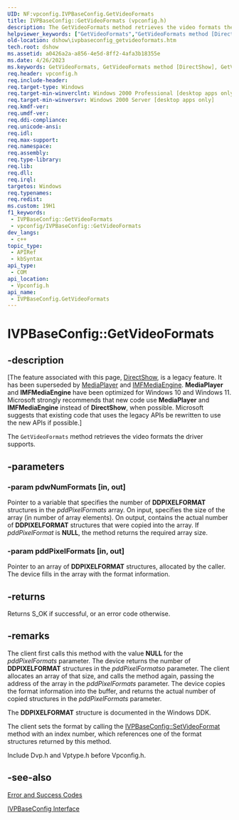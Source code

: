 ```yaml
---
UID: NF:vpconfig.IVPBaseConfig.GetVideoFormats
title: IVPBaseConfig::GetVideoFormats (vpconfig.h)
description: The GetVideoFormats method retrieves the video formats the driver supports.
helpviewer_keywords: ["GetVideoFormats","GetVideoFormats method [DirectShow]","GetVideoFormats method [DirectShow]","IVPBaseConfig interface","IVPBaseConfig interface [DirectShow]","GetVideoFormats method","IVPBaseConfig.GetVideoFormats","IVPBaseConfig::GetVideoFormats","IVPBaseConfigGetVideoFormats","dshow.ivpbaseconfig_getvideoformats","vpconfig/IVPBaseConfig::GetVideoFormats"]
old-location: dshow\ivpbaseconfig_getvideoformats.htm
tech.root: dshow
ms.assetid: a0426a2a-a856-4e5d-8ff2-4afa3b18355e
ms.date: 4/26/2023
ms.keywords: GetVideoFormats, GetVideoFormats method [DirectShow], GetVideoFormats method [DirectShow],IVPBaseConfig interface, IVPBaseConfig interface [DirectShow],GetVideoFormats method, IVPBaseConfig.GetVideoFormats, IVPBaseConfig::GetVideoFormats, IVPBaseConfigGetVideoFormats, dshow.ivpbaseconfig_getvideoformats, vpconfig/IVPBaseConfig::GetVideoFormats
req.header: vpconfig.h
req.include-header: 
req.target-type: Windows
req.target-min-winverclnt: Windows 2000 Professional [desktop apps only]
req.target-min-winversvr: Windows 2000 Server [desktop apps only]
req.kmdf-ver: 
req.umdf-ver: 
req.ddi-compliance: 
req.unicode-ansi: 
req.idl: 
req.max-support: 
req.namespace: 
req.assembly: 
req.type-library: 
req.lib: 
req.dll: 
req.irql: 
targetos: Windows
req.typenames: 
req.redist: 
ms.custom: 19H1
f1_keywords:
 - IVPBaseConfig::GetVideoFormats
 - vpconfig/IVPBaseConfig::GetVideoFormats
dev_langs:
 - c++
topic_type:
 - APIRef
 - kbSyntax
api_type:
 - COM
api_location:
 - Vpconfig.h
api_name:
 - IVPBaseConfig.GetVideoFormats
---
```


# IVPBaseConfig::GetVideoFormats


## -description

\[The feature associated with this page, [DirectShow](/windows/win32/directshow/directshow), is a legacy feature. It has been superseded by [MediaPlayer](/uwp/api/Windows.Media.Playback.MediaPlayer) and [IMFMediaEngine](/windows/win32/api/mfmediaengine/nn-mfmediaengine-imfmediaengine). **MediaPlayer** and **IMFMediaEngine** have been optimized for Windows 10 and Windows 11. Microsoft strongly recommends that new code use **MediaPlayer** and **IMFMediaEngine** instead of **DirectShow**, when possible. Microsoft suggests that existing code that uses the legacy APIs be rewritten to use the new APIs if possible.\]

The <code>GetVideoFormats</code> method retrieves the video formats the driver supports.

## -parameters

### -param pdwNumFormats [in, out]

Pointer to a variable that specifies the number of <b>DDPIXELFORMAT</b> structures in the <i>pddPixelFormats</i> array. On input, specifies the size of the array (in number of array elements). On output, contains the actual number of <b>DDPIXELFORMAT</b> structures that were copied into the array. If <i>pddPixelFormat</i> is <b>NULL</b>, the method returns the required array size.

### -param pddPixelFormats [in, out]

Pointer to an array of <b>DDPIXELFORMAT</b> structures, allocated by the caller. The device fills in the array with the format information.

## -returns

Returns S_OK if successful, or an error code otherwise.

## -remarks

The client first calls this method with the value <b>NULL</b> for the <i>pddPixelFormats</i> parameter. The device returns the number of <b>DDPIXELFORMAT</b> structures in the <i>pddPixelFormatso</i> parameter. The client allocates an array of that size, and calls the method again, passing the address of the array in the <i>pddPixelFormats</i> parameter. The device copies the format information into the buffer, and returns the actual number of copied structures in the <i>pddPixelFormats</i> parameter.

The <b>DDPIXELFORMAT</b> structure is documented in the Windows DDK.

The client sets the format by calling the <a href="/windows/desktop/api/vpconfig/nf-vpconfig-ivpbaseconfig-setvideoformat">IVPBaseConfig::SetVideoFormat</a> method with an index number, which references one of the format structures returned by this method.

Include Dvp.h and Vptype.h before Vpconfig.h.

## -see-also

<a href="/windows/desktop/DirectShow/error-and-success-codes">Error and Success Codes</a>



<a href="/windows/desktop/api/vpconfig/nn-vpconfig-ivpbaseconfig">IVPBaseConfig Interface</a>